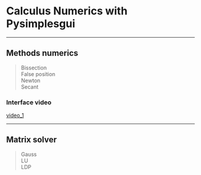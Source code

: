 # Calculus Numerics with Pysimplesgui
---------------------------
##  **Methods numerics**
  > Bissection\
  > False position\
  > Newton\
  > Secant


### Interface video
[video_1](https://user-images.githubusercontent.com/76600121/197419847-06024e92-0385-4ec8-bd77-6d1b01804fa8.mp4)


--------------------------

## **Matrix solver**
  > Gauss\
  > LU\
  > LDP

